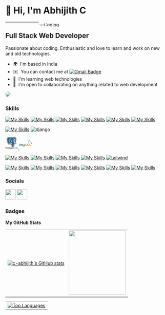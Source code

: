 # 👋 Hi, I'm Abhijith C

<img align="right" alt="Coding" width="400" src="https://i.pinimg.com/originals/01/32/31/01323190cd6933de96287a5804fd636a.gif" style="border-radius: 50%;"/>

---

## Full Stack Web Developer

Passionate about coding. Enthusiastic and love to learn and work on new and old technologies.

- 🌍  I'm based in India
- ✉️  You can contact me at [![Gmail Badge](https://img.shields.io/badge/-cabhijithofficial@gmail.com-c14438?style=plastic&logo=Gmail&logoColor=white&link=mailto:cabhijithofficial@gmail.com)](mailto:cabhijithofficial@gmail.com)
- 🧠  I'm learning web technologies
- 🤝  I'm open to collaborating on anything related to web development

<a href="https://www.github.com/c-abhijith" target="_blank" rel="noreferrer"><img src="https://img.shields.io/github/followers/c-abhijith?logo=github&style=for-the-badge&color=0891b2&labelColor=1c1917" style="width: 100%; border-radius: 50%;" /></a>


### Skills

[![My Skills](https://skillicons.dev/icons?i=html)](https://developer.mozilla.org/en-US/docs/Glossary/HTML5) [![My Skills](https://skillicons.dev/icons?i=css)](https://developer.mozilla.org/en-US/docs/Web/CSS) [![My Skills](https://skillicons.dev/icons?i=js)](https://developer.mozilla.org/en-US/docs/Web/JavaScript) [![My Skills](https://skillicons.dev/icons?i=c)](https://www.cprogramming.com/) [![My Skills](https://skillicons.dev/icons?i=py)](https://www.python.org/) [![My Skills](https://skillicons.dev/icons?i=java)](https://www.java.com/en/)

[![My Skills](https://skillicons.dev/icons?i=react)](https://reactjs.org/) <img src="https://cdn.worldvectorlogo.com/logos/django.svg" alt="django" width="40" height="40"/> </a>

<a href="https://www.postgresql.org" target="_blank" rel="noreferrer"> <img src="https://raw.githubusercontent.com/devicons/devicon/master/icons/postgresql/postgresql-original-wordmark.svg" alt="postgresql" width="40" height="40"/> </a><a href="https://www.mysql.com/" target="_blank" rel="noreferrer"> <img src="https://raw.githubusercontent.com/devicons/devicon/master/icons/mysql/mysql-original-wordmark.svg" alt="mysql" width="40" height="40"/> </a>

[![My Skills](https://skillicons.dev/icons?i=bootstrap)](https://getbootstrap.com/) [![My Skills](https://skillicons.dev/icons?i=materialui)](https://mui.com/) [![My Skills](https://skillicons.dev/icons?i=redux)](https://redux.js.org/) [![My Skills](https://skillicons.dev/icons?i=sass)](https://sass-lang.com/)
<a href="https://tailwindcss.com/" target="_blank" rel="noreferrer"> <img src="https://www.vectorlogo.zone/logos/tailwindcss/tailwindcss-icon.svg" alt="tailwind" width="40" height="40"/> </a>

[![My Skills](https://skillicons.dev/icons?i=aws)](https://aws.amazon.com/) [![My Skills](https://skillicons.dev/icons?i=heroku)](https://devcenter.heroku.com/categories/reference) [![My Skills](https://skillicons.dev/icons?i=git)](https://git-scm.com/) [![My Skills](https://skillicons.dev/icons?i=figma)](https://www.figma.com/developers) [![My Skills](https://skillicons.dev/icons?i=github)](https://docs.github.com/en) [![My Skills](https://skillicons.dev/icons?i=linux)](https://www.linux.org/)

### Socials

<p align="left"> <a href="https://github.com/c-abhijith" target="_blank" rel="noreferrer"><img src="https://raw.githubusercontent.com/danielcranney/readme-generator/main/public/icons/socials/github.svg" width="32" height="32" /></a>  <a href="https://www.linkedin.com/in/abhijith-c-632525233/" target="_blank" rel="noreferrer"><img src="https://raw.githubusercontent.com/danielcranney/readme-generator/main/public/icons/socials/linkedin.svg" width="32" height="32" /></a></p>

### Badges


<table style="width: 100%;">
<b>My GitHub Stats</b>
  <tr>
    <td style="width: 50%;">
      <a href="http://www.github.com/c-abhijith">
        <img src="https://github-readme-stats.vercel.app/api?username=c-abhijith&show_icons=true&hide=&count_private=true&title_color=0891b2&text_color=ffffff&icon_color=0891b2&bg_color=1c1917&hide_border=true&show_icons=true" alt="c-abhijith's GitHub stats" width="100%" height="200px"/>
      </a>
    </td>
    <td style="width: 50%;">
      <a href="http://www.github.com/c-abhijith">
        <img src="https://github-readme-streak-stats.herokuapp.com/?user=c-abhijith&stroke=ffffff&background=1c1917&ring=0891b2&fire=0891b2&currStreakNum=ffffff&currStreakLabel=0891b2&sideNums=ffffff&sideLabels=ffffff&dates=ffffff&hide_border=true" width="100%" height="200px"/>
      </a>
    </td>
  </tr>
</table>
<table style="width: 100%;">
  <tr>
    <td style="width: 100%; margin: 10% auto;">
      <a href="https://github.com/c-abhijith">
        <img src="https://github-readme-stats.vercel.app/api/top-langs/?username=c-abhijith&layout=compact&langs_count=10&title_color=0891b2&text_color=ffffff&icon_color=0891b2&bg_color=1c1917&hide_border=true&locale=en&custom_title=Top%20Languages" alt="Top Languages" width="100%" height="300px"/>
      </a>
    </td>
  </tr>
</table>



